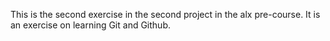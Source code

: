 This is the second exercise in the second project in the alx pre-course. It is an exercise on learning Git and Github.
